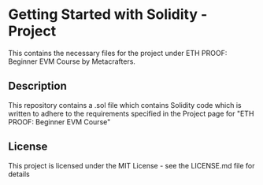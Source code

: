 # Getting Started with Solidity - Project

This contains the necessary files for the project under ETH PROOF: Beginner EVM Course by Metacrafters.

## Description

This repository contains a .sol file which contains Solidity code which is written to adhere to the requirements specified in the Project page for "ETH PROOF: Beginner EVM Course"

## License

This project is licensed under the MIT License - see the LICENSE.md file for details
